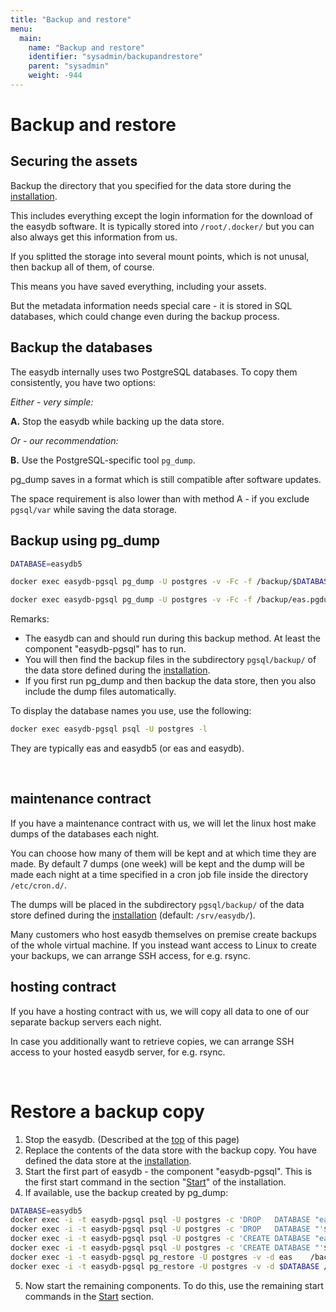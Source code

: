 ```yaml
---
title: "Backup and restore"
menu:
  main:
    name: "Backup and restore"
    identifier: "sysadmin/backupandrestore"
    parent: "sysadmin"
    weight: -944
---
```


# Backup and restore

## Securing the assets

Backup the directory that you specified for the data store during the [installation](../installation).

This includes everything except the login information for the download of the easydb software. It is typically stored into `/root/.docker/` but you can also always get this information from us.

If you splitted the storage into several mount points, which is not unusal, then backup all of them, of course.

This means you have saved everything, including your assets.

But the metadata information needs special care - it is stored in SQL databases, which could change even during the backup process.

## Backup the databases

The easydb internally uses two PostgreSQL databases. To copy them consistently, you have two options:

_Either - very simple:_

__A.__ Stop the easydb while backing up the data store.

_Or - our recommendation:_

__B.__ Use the PostgreSQL-specific tool `pg_dump`.

pg_dump saves in a format which is still compatible after software updates.

The space requirement is also lower than with method A - if you exclude `pgsql/var` while saving the data storage.

## Backup using pg_dump

```bash
DATABASE=easydb5

docker exec easydb-pgsql pg_dump -U postgres -v -Fc -f /backup/$DATABASE.pgdump $DATABASE

docker exec easydb-pgsql pg_dump -U postgres -v -Fc -f /backup/eas.pgdump eas
```

Remarks:

- The easydb can and should run during this backup method. At least the component "easydb-pgsql" has to run.
- You will then find the backup files in the subdirectory `pgsql/backup/` of the data store defined during the [installation](../installation).
- If you first run pg_dump and then backup the data store, then you also include the dump files automatically.

To display the database names you use, use the following:

```bash
docker exec easydb-pgsql psql -U postgres -l
```

They are typically eas and easydb5 (or eas and easydb).

&nbsp;

## maintenance contract

If you have a maintenance contract with us, we will let the linux host make dumps of the databases each night.

You can choose how many of them will be kept and at which time they are made. By default 7 dumps (one week) will be kept and the dump will be made each night at a time specified in a cron job file inside the directory `/etc/cron.d/`.

The dumps will be placed in the subdirectory `pgsql/backup/` of the data store defined during the [installation](../installation) (default: `/srv/easydb/`).

Many customers who host easydb themselves on premise create backups of the whole virtual machine. If you instead want access to Linux to create your backups, we can arrange SSH access, for e.g. rsync.

## hosting contract

If you have a hosting contract with us, we will copy all data to one of our separate backup servers each night.

In case you additionally want to retrieve copies, we can arrange SSH access to your hosted easydb server, for e.g. rsync.

&nbsp;

# Restore a backup copy

1. Stop the easydb. (Described at the [top](#Operation) of this page)
2. Replace the contents of the data store with the backup copy. You have defined the data store at the [installation](../installation).
3. Start the first part of easydb - the component "easydb-pgsql". This is the first start command in the section "[Start](../installation#start)" of the installation.
4. If available, use the backup created by pg_dump:

```bash
DATABASE=easydb5
docker exec -i -t easydb-pgsql psql -U postgres -c 'DROP   DATABASE "eas"'
docker exec -i -t easydb-pgsql psql -U postgres -c 'DROP   DATABASE "'$DATABASE'"'
docker exec -i -t easydb-pgsql psql -U postgres -c 'CREATE DATABASE "eas"'
docker exec -i -t easydb-pgsql psql -U postgres -c 'CREATE DATABASE "'$DATABASE'"'
docker exec -i -t easydb-pgsql pg_restore -U postgres -v -d eas    /backup/eas.pgdump
docker exec -i -t easydb-pgsql pg_restore -U postgres -v -d $DATABASE /backup/$DATABASE.pgdump
```

5. Now start the remaining components. To do this, use the remaining start commands in the [Start](../installation#start) section.
